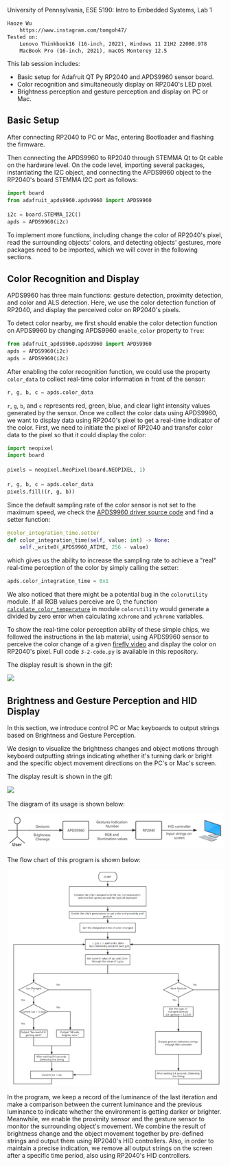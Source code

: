 University of Pennsylvania, ESE 5190: Intro to Embedded Systems, Lab 1

    Haoze Wu
        https://www.instagram.com/tomgoh47/
    Tested on: 
        Lenovo Thinkbook16 (16-inch, 2022), Windows 11 21H2 22000.978
        MacBook Pro (16-inch, 2021), macOS Monterey 12.5

This lab session includes:

- Basic setup for Adafruit QT Py RP2040 and APDS9960 sensor board.
- Color recognition and simultaneously display on RP2040's LED pixel.
- Brightness perception and gesture perception and display on PC or Mac.

## Basic Setup

After connecting RP2040 to PC or Mac, entering Bootloader and flashing the firmware.

Then connecting the APDS9960 to RP2040 through STEMMA Qt to Qt cable on the hardware level. On the code level, importing several packages, instantiating the I2C object, and connecting the APDS9960 object to the RP2040's board STEMMA I2C port as follows:

```python
import board
from adafruit_apds9960.apds9960 import APDS9960

i2c = board.STEMMA_I2C()
apds = APDS9960(i2c)
```

To implement more functions, including change the color of RP2040's pixel, read the surrounding objects' colors, and detecting objects' gestures, more packages need to be imported, which we will cover in the following sections.

## Color Recognition and Display
APDS9960 has three main functions: gesture detection, proximity detection, and color and ALS detection. Here, we use the color detection function of RP2040, and display the perceived color on RP2040's pixels.


To detect color nearby, we first should enable the color detection function on APDS9960 by changing APDS9960 `enable_color` property to `True`:
```python
from adafruit_apds9960.apds9960 import APDS9960
apds = APDS9960(i2c)
apds = APDS9960(i2c)
```
After enabling the color recognition function, we could use the property `color_data` to collect real-time color information in front of the sensor:
```python
r, g, b, c = apds.color_data
```
`r`, `g`, `b`, and `c` represents red, green, blue, and clear light intensity values generated by the sensor.
Once we collect the color data using APDS9960, we want to display data using RP2040's pixel to get a real-time indicator of the color. First, we need to initiate the pixel of RP2040 and transfer color data to the pixel so that it could display the color:

```python
import neopixel
import board

pixels = neopixel.NeoPixel(board.NEOPIXEL, 1)

r, g, b, c = apds.color_data
pixels.fill((r, g, b))
```
Since the default sampling rate of the color sensor is not set to the maximum speed, we check the [APDS9960 driver source code](https://github.com/adafruit/Adafruit_CircuitPython_APDS9960/blob/main/adafruit_apds9960/apds9960.py) and find a setter function:
```python
@color_integration_time.setter
def color_integration_time(self, value: int) -> None:
    self._write8(_APDS9960_ATIME, 256 - value)
```
which gives us the ability to increase the sampling rate to achieve a "real" real-time perception of the color by simply calling the setter:
```python
apds.color_integration_time = 0x1
```

We also noticed that there might be a potential bug in the `colorutility` module. If all RGB values perceive are 0, the function [`calculate_color_temperature`](https://github.com/adafruit/Adafruit_CircuitPython_APDS9960/blob/main/adafruit_apds9960/colorutility.py) in module `colorutility` would generate a divided by zero error when calculating `xchrome` and `ychrome` variables.

To show the real-time color perception ability of these simple chips, we followed the instructions in the lab material, using APDS9960 sensor to perceive the color change of a given [firefly video](https://youtu.be/BtCGtaMrBXQ?t=413) and display the color on RP2040's pixel. Full code `3-2-code.py` is available in this repository.

The display result is shown in the gif:

![](assets\ezgif-2-4fe7af08ee.gif)


## Brightness and Gesture Perception and HID Display

In this section, we introduce control PC or Mac keyboards to output strings based on Brightness and Gesture Perception.

We design to visualize the brightness changes and object motions through keyboard outputting strings indicating whether it's turning dark or bright and the specific object movement directions on the PC's or Mac's screen.

The display result is shown in the gif:

![](assets\ezgif-2-8dc9e1e63c.gif)

The diagram of its usage is shown below:

![](assets\Usecase-Diagram-1663505356910-4.png)

The flow chart of this program is shown below:

![](assets\flowchart.png)

In the program, we keep a record of the luminance of the last iteration and make a comparison between the current luminance and the previous luminance to indicate whether the environment is getting darker or brighter. Meanwhile, we enable the proximity sensor and the gesture sensor to monitor the surrounding object's movement. We combine the result of brightness change and the object movement together by pre-defined strings and output them using RP2040's HID controllers. Also, in order to maintain a precise indication, we remove all output strings on the screen after a specific time period, also using RP2040's HID controllers.

